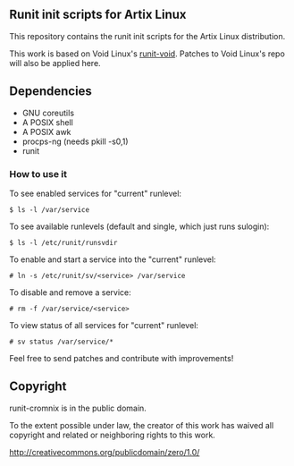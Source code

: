 ## Runit init scripts for Artix Linux

This repository contains the runit init scripts for the Artix Linux
distribution.

This work is based on Void Linux's
[runit-void](https://github.com/voidlinux/void-runit). Patches to Void
Linux's repo will also be applied here.

## Dependencies

- GNU coreutils
- A POSIX shell
- A POSIX awk
- procps-ng (needs pkill -s0,1)
- runit

### How to use it

To see enabled services for "current" runlevel:

    $ ls -l /var/service

To see available runlevels (default and single, which just runs sulogin):

    $ ls -l /etc/runit/runsvdir

To enable and start a service into the "current" runlevel:

    # ln -s /etc/runit/sv/<service> /var/service

To disable and remove a service:

    # rm -f /var/service/<service>

To view status of all services for "current" runlevel:

    # sv status /var/service/*

Feel free to send patches and contribute with improvements!

## Copyright

runit-cromnix is in the public domain.

To the extent possible under law, the creator of this work has waived
all copyright and related or neighboring rights to this work.

http://creativecommons.org/publicdomain/zero/1.0/
